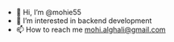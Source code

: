 - 👋 Hi, I’m @mohie55
- 👀 I’m interested in backend development
- 📫 How to reach me mohi.alghali@gmail.com


